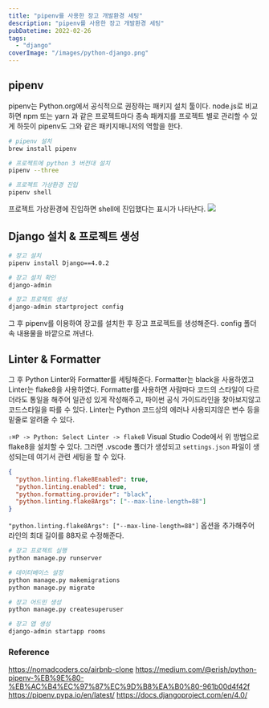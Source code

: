 ```yaml
---
title: "pipenv를 사용한 장고 개발환경 세팅"
description: "pipenv를 사용한 장고 개발환경 세팅"
pubDatetime: 2022-02-26
tags:
  - "django"
coverImage: "/images/python-django.png"
---
```


## pipenv

pipenv는 Python.org에서 공식적으로 권장하는 패키지 설치 툴이다.
node.js로 비교하면 npm 또는 yarn 과 같은 프로젝트마다 종속 패캐지를 프로젝트 별로 관리할 수 있게 하듯이 pipenv도 그와 같은 패키지매니저의 역할을 한다.

```bash
# pipenv 설치
brew install pipenv

# 프로젝트에 python 3 버전대 설치
pipenv --three

# 프로젝트 가상환경 진입
pipenv shell
```

프로젝트 가상환경에 진입하면 shell에 진입했다는 표시가 나타난다.
![](https://images.velog.io/images/hojin9622/post/d542536e-ba50-40fa-bc44-44b7d093e78b/Screen%20Shot%202022-02-26%20at%2012.49.16%20AM.png)

## Django 설치 & 프로젝트 생성

```bash
# 장고 설치
pipenv install Django==4.0.2

# 장고 설치 확인
django-admin

# 장고 프로젝트 생성
django-admin startproject config
```

그 후 pipenv를 이용하여 장고를 설치한 후 장고 프로젝트를 생성해준다.
config 폴더속 내용물을 바깥으로 꺼낸다.

## Linter & Formatter

그 후 Python Linter와 Formatter를 세팅해준다.
Formatter는 black을 사용하였고 Linter는 flake8을 사용하였다.
Formatter를 사용하면 사람마다 코드의 스타일이 다르더라도 통일을 해주어 일관성 있게 작성해주고,
파이썬 공식 가이드라인을 찾아보지않고 코드스타일을 따를 수 있다.
Linter는 Python 코드상의 에러나 사용되지않은 변수 등을 밑줄로 알려줄 수 있다.

`⇧⌘P -> Python: Select Linter -> flake8`
Visual Studio Code에서 위 방법으로 flake8을 설치할 수 있다.
그러면 .vscode 폴더가 생성되고 `settings.json` 파일이 생성되는데 여기서 관련 세팅을 할 수 있다.

```json
{
  "python.linting.flake8Enabled": true,
  "python.linting.enabled": true,
  "python.formatting.provider": "black",
  "python.linting.flake8Args": ["--max-line-length=88"]
}
```

`"python.linting.flake8Args": ["--max-line-length=88"]` 옵션을 추가해주어 라인의 최대 길이를 88자로 수정해준다.

```bash
# 장고 프로젝트 실행
python manage.py runserver

# 데이터베이스 설정
python manage.py makemigrations
python manage.py migrate

# 장고 어드민 생성
python manage.py createsuperuser

# 장고 앱 생성
django-admin startapp rooms
```

### Reference

https://nomadcoders.co/airbnb-clone
https://medium.com/@erish/python-pipenv-%EB%9E%80-%EB%AC%B4%EC%97%87%EC%9D%B8%EA%B0%80-961b00d4f42f
https://pipenv.pypa.io/en/latest/
https://docs.djangoproject.com/en/4.0/
